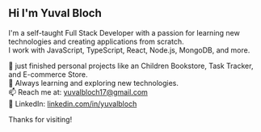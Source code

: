 ## Hi I'm Yuval Bloch

I'm a self-taught Full Stack Developer with a passion for learning new technologies and creating applications from scratch.  
I work with JavaScript, TypeScript, React, Node.js, MongoDB, and more.

🔭 just finished personal projects like an Children Bookstore, Task Tracker, and E-commerce Store.  
🌱 Always learning and exploring new technologies.  
📫 Reach me at: yuvalbloch17@gmail.com  
💼 LinkedIn: [linkedin.com/in/yuvalbloch](https://linkedin.com/in/yuvalbloch)  

Thanks for visiting!
